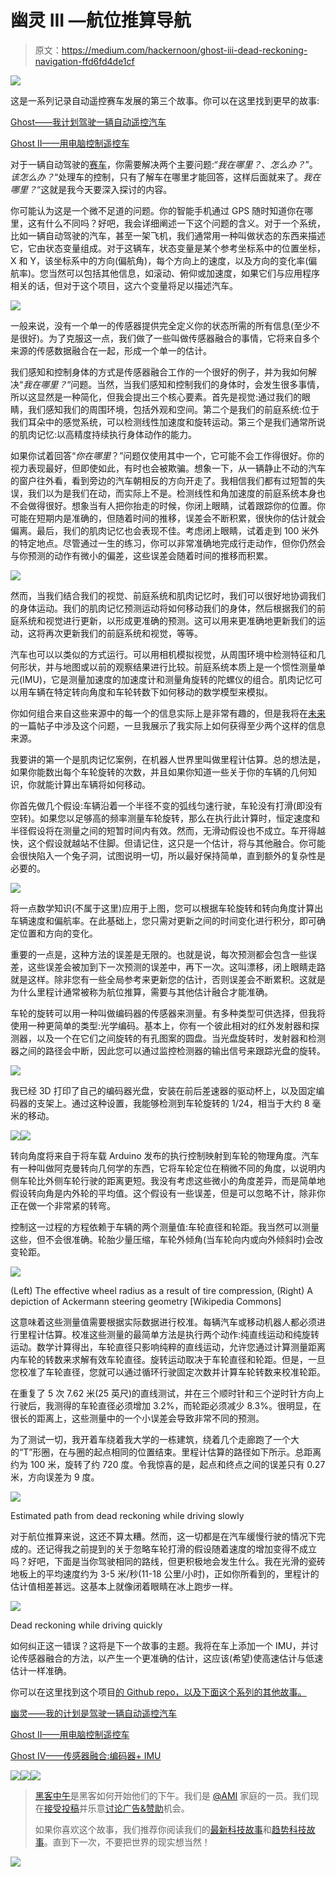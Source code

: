 # 幽灵 III —航位推算导航

> 原文：<https://medium.com/hackernoon/ghost-iii-dead-reckoning-navigation-ffd6fd4de1cf>

![](img/b6278d7b2d42ba55c41b0e8b92850bc2.png)

这是一系列记录自动遥控赛车发展的第三个故事。你可以在这里找到更早的故事:

[Ghost——我计划驾驶一辆自动遥控汽车](/@stevendaniluk/ghost-my-plan-to-race-an-autonomous-rc-car-46a4b7f093cd)

[Ghost II——用电脑控制遥控车](/@stevendaniluk/ghost-ii-controlling-an-rc-car-with-a-computer-b1d1849d9e43)

对于一辆自动驾驶的[赛车](https://hackernoon.com/tagged/race)，你需要解决两个主要问题:“*我在哪里？*、*怎么办？*”。*该怎么办？*“处理车的控制，只有了解车在哪里才能回答，这样后面就来了。*我在哪里？*“这就是我今天要深入探讨的内容。

你可能认为这是一个微不足道的问题。你的智能手机通过 GPS 随时知道你在哪里，这有什么不同吗？好吧，我会详细阐述一下这个问题的含义。对于一个系统，比如一辆自动驾驶的汽车，甚至一架飞机，我们通常用一种叫做状态的东西来描述它，它由状态变量组成。对于这辆车，状态变量是某个参考坐标系中的位置坐标，X 和 Y，该坐标系中的方向(偏航角)，每个方向上的速度，以及方向的变化率(偏航率)。您当然可以包括其他信息，如滚动、俯仰或加速度，如果它们与应用程序相关的话，但对于这个项目，这六个变量将足以描述汽车。

![](img/6399b5d459e411337a49ca3f3ca8cb89.png)

一般来说，没有一个单一的传感器提供完全定义你的状态所需的所有信息(至少不是很好)。为了克服这一点，我们做了一些叫做传感器融合的事情，它将来自多个来源的传感数据融合在一起，形成一个单一的估计。

我们感知和控制身体的方式是传感器融合工作的一个很好的例子，并为我如何解决“*我在哪里？*“问题。当然，当我们感知和控制我们的身体时，会发生很多事情，所以这显然是一种简化，但我会提出三个核心要素。首先是视觉:通过我们的眼睛，我们感知我们的周围环境，包括外观和空间。第二个是我们的前庭系统:位于我们耳朵中的感觉系统，可以检测线性加速度和旋转运动。第三个是我们通常所说的肌肉记忆:以高精度持续执行身体动作的能力。

如果你试着回答“*你在哪里*？”问题仅使用其中一个，它可能不会工作得很好。你的视力表现最好，但即使如此，有时也会被欺骗。想象一下，从一辆静止不动的汽车的窗户往外看，看到旁边的汽车朝相反的方向开走了。我相信我们都有过短暂的失误，我们以为是我们在动，而实际上不是。检测线性和角加速度的前庭系统本身也不会做得很好。想象当有人把你抬走的时候，你闭上眼睛，试着跟踪你的位置。你可能在短期内是准确的，但随着时间的推移，误差会不断积累，很快你的估计就会偏离。最后，我们的肌肉记忆也会表现不佳。考虑闭上眼睛，试着走到 100 米外的特定地点。尽管通过一生的练习，你可以非常准确地完成行走动作，但你仍然会与你预测的动作有微小的偏差，这些误差会随着时间的推移而积累。

![](img/2dcc10c640b78a5d553720f88bd967ed.png)

然而，当我们结合我们的视觉、前庭系统和肌肉记忆时，我们可以很好地协调我们的身体运动。我们的肌肉记忆预测运动将如何移动我们的身体，然后根据我们的前庭系统和视觉进行更新，以形成更准确的预测。这可以用来更准确地更新我们的运动，这将再次更新我们的前庭系统和视觉，等等。

汽车也可以以类似的方式运行。可以用相机模拟视觉，从周围环境中检测特征和几何形状，并与地图或以前的观察结果进行比较。前庭系统本质上是一个惯性测量单元(IMU)，它是测量加速度的加速度计和测量角旋转的陀螺仪的组合。肌肉记忆可以用车辆在特定转向角度和车轮转数下如何移动的数学模型来模拟。

你如何组合来自这些来源中的每一个的信息实际上是非常有趣的，但是我将在[未来](https://hackernoon.com/tagged/future)的一篇帖子中涉及这个问题，一旦我展示了我实际上如何获得至少两个这样的信息来源。

我要讲的第一个是肌肉记忆案例，在机器人世界里叫做里程计估算。总的想法是，如果你能数出每个车轮旋转的次数，并且如果你知道一些关于你的车辆的几何知识，你就能计算出车辆将如何移动。

你首先做几个假设:车辆沿着一个半径不变的弧线匀速行驶，车轮没有打滑(即没有空转)。如果您以足够高的频率测量车轮旋转，那么在执行此计算时，恒定速度和半径假设将在测量之间的短暂时间内有效。然而，无滑动假设也不成立。车开得越快，这个假设就越站不住脚。但请记住，这只是一个估计，将与其他融合。你可能会很快陷入一个兔子洞，试图说明一切，所以最好保持简单，直到额外的复杂性是必要的。

![](img/2ad8d91ce340e87a09c4c7e386ed0228.png)

将一点数学知识(不属于这里)应用于上图，您可以根据车轮旋转和转向角度计算出车辆速度和偏航率。在此基础上，您只需对更新之间的时间变化进行积分，即可确定位置和方向的变化。

重要的一点是，这种方法的误差是无限的。也就是说，每次预测都会包含一些误差，这些误差会被加到下一次预测的误差中，再下一次。这叫漂移，闭上眼睛走路就是这样。除非您有一些全局参考来更新您的估计，否则误差会不断累积。这就是为什么里程计通常被称为航位推算，需要与其他估计融合才能准确。

车轮的旋转可以用一种叫做编码器的传感器来测量。有多种类型可供选择，但我将使用一种更简单的类型:光学编码。基本上，你有一个彼此相对的红外发射器和探测器，以及一个在它们之间旋转的有孔图案的圆盘。当光盘旋转时，发射器和检测器之间的路径会中断，因此您可以通过监控检测器的输出信号来跟踪光盘的旋转。

![](img/21849040915318dd93cd84ee08914d59.png)

我已经 3D 打印了自己的编码器光盘，安装在前后差速器的驱动杯上，以及固定编码器的支架上。通过这种设置，我能够检测到车轮旋转的 1/24，相当于大约 8 毫米的移动。

![](img/cbb8f2c89571cd05e4dcfda10498ba92.png)![](img/83dffa70aab352bac7b6643e8721f3d4.png)

转向角度将来自于将车载 Arduino 发布的执行控制映射到车轮的物理角度。汽车有一种叫做阿克曼转向几何学的东西，它将车轮定位在稍微不同的角度，以说明内侧车轮比外侧车轮行驶的距离更短。我没有考虑这些微小的角度差异，而是简单地假设转向角是内外轮的平均值。这个假设有一些误差，但是可以忽略不计，除非你正在做一个非常紧的转弯。

控制这一过程的方程依赖于车辆的两个测量值:车轮直径和轮距。我当然可以测量这些，但不会很准确。轮胎少量压缩，车轮外倾角(当车轮向内或向外倾斜时)会改变轮距。

![](img/e601740bd446f524614d78c251a28b97.png)

(Left) The effective wheel radius as a result of tire compression, (Right) A depiction of Ackermann steering geometry [Wikipedia Commons]

这意味着这些测量值需要根据实际数据进行校准。每辆汽车或移动机器人都必须进行里程计估算。校准这些测量的最简单方法是执行两个动作:纯直线运动和纯旋转运动。数学计算得出，车轮直径只影响纯粹的直线运动，允许您通过计算测量距离内车轮的转数来求解有效车轮直径。旋转运动取决于车轮直径和轮距。但是，一旦您校准了车轮直径，您就可以通过循环行驶固定次数并计算车轮转数来校准轮距。

在重复了 5 次 7.62 米(25 英尺)的直线测试，并在三个顺时针和三个逆时针方向上行驶后，我测得的车轮直径必须增加 3.2%，而轮距必须减少 8.3%。很明显，在很长的距离上，这些测量中的一个小误差会导致非常不同的预测。

为了测试一切，我开着车绕着我大学的一栋建筑，绕着几个走廊跑了一个大的“T”形圈，在与圈的起点相同的位置结束。里程计估算的路径如下所示。总距离约为 100 米，旋转了约 720 度。令我惊喜的是，起点和终点之间的误差只有 0.27 米，方向误差为 9 度。

![](img/94aa4a17827e6c6e1173d2300f8f1e4d.png)

Estimated path from dead reckoning while driving slowly

对于航位推算来说，这还不算太糟。然而，这一切都是在汽车缓慢行驶的情况下完成的。还记得我之前提到的关于忽略车轮打滑的假设随着速度的增加变得不成立吗？好吧，下面是当你驾驶相同的路线，但更积极地会发生什么。我在光滑的瓷砖地板上的平均速度约为 3-5 米/秒(11-18 公里/小时)，正如你所看到的，里程计的估计值相差甚远。这基本上就像闭着眼睛在冰上跑步一样。

![](img/3ca36c5c11d063d780bc863c86975cb6.png)

Dead reckoning while driving quickly

如何纠正这一错误？这将是下一个故事的主题。我将在车上添加一个 IMU，并讨论传感器融合的方法，以产生一个更准确的估计，这应该(希望)使高速估计与低速估计一样准确。

你可以在这里找到这个项目[的 Github repo，以及下面这个系列的其他故事。](https://github.com/stevendaniluk/ghost)

[幽灵——我的计划是驾驶一辆自动遥控汽车](/@stevendaniluk/ghost-my-plan-to-race-an-autonomous-rc-car-46a4b7f093cd)

[Ghost II——用电脑控制遥控车](/@stevendaniluk/ghost-ii-controlling-an-rc-car-with-a-computer-b1d1849d9e43)

[Ghost IV——传感器融合:编码器+ IMU](/@stevendaniluk/ghost-iv-sensor-fusion-encoders-imu-c099dd40a7b)

[![](img/50ef4044ecd4e250b5d50f368b775d38.png)](http://bit.ly/HackernoonFB)[![](img/979d9a46439d5aebbdcdca574e21dc81.png)](https://goo.gl/k7XYbx)[![](img/2930ba6bd2c12218fdbbf7e02c8746ff.png)](https://goo.gl/4ofytp)

> [黑客中午](http://bit.ly/Hackernoon)是黑客如何开始他们的下午。我们是 [@AMI](http://bit.ly/atAMIatAMI) 家庭的一员。我们现在[接受投稿](http://bit.ly/hackernoonsubmission)并乐意[讨论广告&赞助](mailto:partners@amipublications.com)机会。
> 
> 如果你喜欢这个故事，我们推荐你阅读我们的[最新科技故事](http://bit.ly/hackernoonlatestt)和[趋势科技故事](https://hackernoon.com/trending)。直到下一次，不要把世界的现实想当然！

![](img/be0ca55ba73a573dce11effb2ee80d56.png)